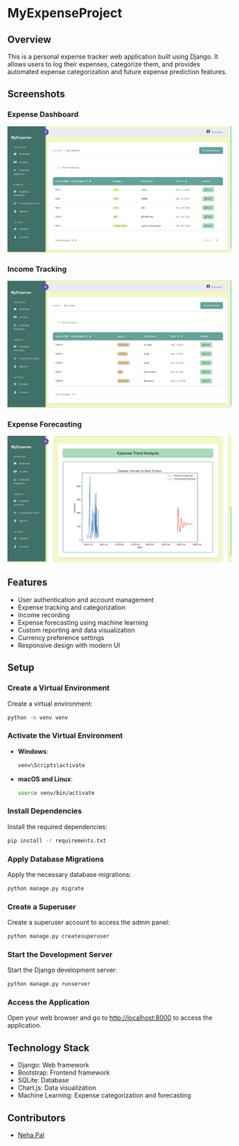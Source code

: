 # MyExpenseProject

## Overview
This is a personal expense tracker web application built using Django. It allows users to log their expenses, categorize them, and provides automated expense categorization and future expense prediction features.

## Screenshots

### Expense Dashboard
![Expense Dashboard](assets/screenshot1.png)

### Income Tracking
![Income Tracking](assets/screenshot2.png)

### Expense Forecasting
![Expense Forecasting](assets/screenshot3.png)

## Features
- User authentication and account management
- Expense tracking and categorization
- Income recording
- Expense forecasting using machine learning
- Custom reporting and data visualization
- Currency preference settings
- Responsive design with modern UI

## Setup

### Create a Virtual Environment 
Create a virtual environment:
```bash
python -m venv venv
```

### Activate the Virtual Environment
- **Windows**:
  ```bash
  venv\Scripts\activate
  ```
- **macOS and Linux**:
  ```bash
  source venv/bin/activate
  ```

### Install Dependencies
Install the required dependencies:
```bash
pip install -r requirements.txt
```

### Apply Database Migrations
Apply the necessary database migrations:
```bash
python manage.py migrate
```

### Create a Superuser
Create a superuser account to access the admin panel:
```bash
python manage.py createsuperuser
```

### Start the Development Server
Start the Django development server:
```bash
python manage.py runserver
```

### Access the Application
Open your web browser and go to [http://localhost:8000](http://localhost:8000) to access the application.

## Technology Stack
- Django: Web framework
- Bootstrap: Frontend framework
- SQLite: Database
- Chart.js: Data visualization
- Machine Learning: Expense categorization and forecasting

## Contributors
- [Neha Pal](https://github.com/nehapal22)
